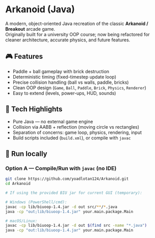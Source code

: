 # Arkanoid (Java)

A modern, object-oriented Java recreation of the classic **Arkanoid / Breakout** arcade game.  
Originally built for a university OOP course; now being refactored for cleaner architecture, accurate physics, and future features.

## 🎮 Features
- Paddle + ball gameplay with brick destruction
- Deterministic timing (fixed-timestep update loop)
- Precise collision handling (ball vs walls, paddle, bricks)
- Clean OOP design (`Game`, `Ball`, `Paddle`, `Brick`, `Physics`, `Renderer`)
- Easy to extend (levels, power-ups, HUD, sounds)

## 🧠 Tech Highlights
- Pure Java — no external game engine
- Collision via AABB + reflection (moving circle vs rectangles)
- Separation of concerns: game loop, physics, rendering, input
- Build scripts included (`build.xml`), or compile with `javac`

## 🚀 Run locally

### Option A — Compile/Run with `javac` (no IDE)
```bash
git clone https://github.com/yoadlotan124/Arkanoid.git
cd Arkanoid

# If using the provided BIU jar for current GUI (temporary):

# Windows (PowerShell/cmd):
javac -cp lib/biuoop-1.4.jar -d out src/**/*.java
java -cp "out;lib/biuoop-1.4.jar" your.main.package.Main

# macOS/Linux:
javac -cp lib/biuoop-1.4.jar -d out $(find src -name "*.java")
java -cp "out:lib/biuoop-1.4.jar" your.main.package.Main
